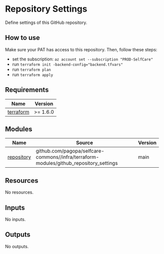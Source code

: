 # Repository Settings

Define settings of this GitHub repository.

## How to use

Make sure your PAT has access to this repository. Then, follow these steps:

- set the subscription: `az account set --subscription "PROD-SelfCare"`
- run `terraform init -backend-config="backend.tfvars"`
- run `terraform plan`
- run `terraform apply`

<!-- markdownlint-disable -->
<!-- BEGINNING OF PRE-COMMIT-TERRAFORM DOCS HOOK -->
## Requirements

| Name | Version |
|------|---------|
| <a name="requirement_terraform"></a> [terraform](#requirement\_terraform) | >= 1.6.0 |

## Modules

| Name | Source | Version |
|------|--------|---------|
| <a name="module_repository"></a> [repository](#module\_repository) | github.com/pagopa/selfcare-commons//infra/terraform-modules/github_repository_settings | main |

## Resources

No resources.

## Inputs

No inputs.

## Outputs

No outputs.
<!-- END OF PRE-COMMIT-TERRAFORM DOCS HOOK -->